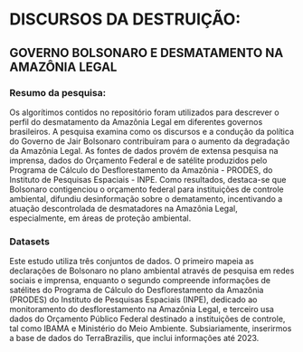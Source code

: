 # DISCURSOS DA DESTRUIÇÃO: 
## GOVERNO BOLSONARO E DESMATAMENTO NA AMAZÔNIA LEGAL

### Resumo da pesquisa:
Os algorítimos contidos no repositório foram utilizados para descrever o perfil do desmatamento da Amazônia Legal em diferentes governos brasileiros. A pesquisa examina como os discursos e a condução da política do Governo de Jair Bolsonaro contribuíram para o aumento da degradação da Amazônia Legal. As fontes de dados provém de extensa pesquisa na imprensa, dados do Orçamento Federal e de satélite produzidos pelo Programa de Cálculo do Desflorestamento da Amazônia  - PRODES, do Instituto de Pesquisas Espaciais - INPE. Como resultados, destaca-se que Bolsonaro contigenciou o orçamento federal para instituições de controle ambiental, difundiu desinformação sobre o dematamento, incentivando a atuação descontrolada de desmatadores na Amazônia Legal, especialmente, em áreas de proteção ambiental.

### Datasets
Este estudo utiliza três conjuntos de dados. O primeiro mapeia as declarações de Bolsonaro no plano ambiental através de pesquisa em redes sociais e imprensa, enquanto o segundo compreende informações de satélites do Programa de Cálculo do Desflorestamento da Amazônia (PRODES) do Instituto de Pesquisas Espaciais (INPE), dedicado ao monitoramento do desflorestamento na Amazônia Legal, e terceiro usa dados do Orçamento Público Federal destinado a instituições de controle, tal como IBAMA e Ministério do Meio Ambiente. Subsiariamente, inserirmos a base de dados do TerraBrazilis, que inclui informações até 2023.

